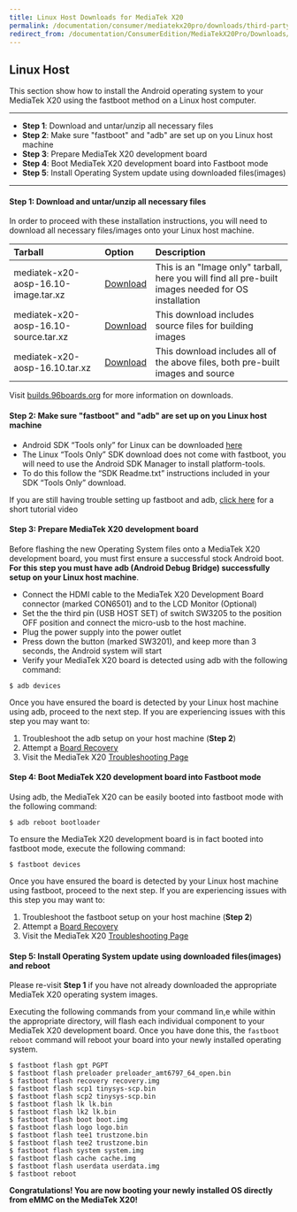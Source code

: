 ```yaml
---
title: Linux Host Downloads for MediaTek X20
permalink: /documentation/consumer/mediatekx20pro/downloads/third-party/aosp/linux-fastboot/
redirect_from: /documentation/ConsumerEdition/MediaTekX20Pro/Downloads/ThirdParty/AOSP/LinuxFastboot/
---
```

## Linux Host

This section show how to install the Android operating system to your MediaTek X20 using the fastboot method on a Linux host computer.

***

- **Step 1**: Download and untar/unzip all necessary files
- **Step 2**: Make sure "fastboot" and "adb" are set up on you Linux host machine
- **Step 3**: Prepare MediaTek X20 development board
- **Step 4**: Boot MediaTek X20 development board into Fastboot mode
- **Step 5**: Install Operating System update using downloaded files(images)

***

#### **Step 1**: Download and untar/unzip all necessary files

In order to proceed with these installation instructions, you will need to download all necessary files/images onto your Linux host machine.

|   Tarball                             |   Option               |  Description                                                        |
|:--------------------------------------|:-----------------------|:--------------------------------------------------------------------|
| mediatek-x20-aosp-16.10-image.tar.xz  | [Download](http://releases.linaro.org/96boards/helio-x20/mediatek/aosp/latest/mediatek-x20-aosp-*-image.tar.xz) | This is an "Image only" tarball, here you will find all pre-built images needed for OS installation |
| mediatek-x20-aosp-16.10-source.tar.xz | [Download](http://releases.linaro.org/96boards/helio-x20/mediatek/aosp/latest/mediatek-x20-aosp-*-source.tar.xz) | This download includes source files for building images |
| mediatek-x20-aosp-16.10.tar.xz | [Download](http://releases.linaro.org/96boards/helio-x20/mediatek/aosp/latest/mediatek-x20-aosp-16.10.tar.xz) | This download includes all of the above files, both pre-built images and source |

Visit [builds.96boards.org](http://releases.linaro.org/96boards/helio-x20/mediatek/aosp/latest/) for more information on downloads.

#### **Step 2**: Make sure "fastboot" and "adb" are set up on you Linux host machine

- Android SDK “Tools only” for Linux can be downloaded <a href="http://developer.android.com/sdk" target="_blank">here</a>
- The Linux “Tools Only” SDK download does not come with fastboot, you will need to use the Android SDK Manager to install platform-tools.
- To do this follow the “SDK Readme.txt” instructions included in your SDK “Tools Only” download.

If you are still having trouble setting up fastboot and adb, <a href="https://youtu.be/W_zlydVBftA" target="_blank">click here</a> for a short tutorial video

#### **Step 3**: Prepare MediaTek X20 development board

Before flashing the new Operating System files onto a MediaTek X20 development board, you must first ensure a successful stock Android boot. **For this step you must have adb (Android Debug Bridge) successfully setup on your Linux host machine**.

- Connect the HDMI cable to the MediaTek X20 Development Board connector (marked CON6501) and to the LCD Monitor (Optional)
- Set the the third pin (USB HOST SET) of switch SW3205 to the position OFF position and connect the micro-usb to the host machine.
- Plug the power supply into the power outlet
- Press down the button (marked SW3201), and keep more than 3 seconds, the Android system will start
- Verify your MediaTek X20 board is detected using adb with the following command:

```shell
$ adb devices
```

Once you have ensured the board is detected by your Linux host machine using adb, proceed to the next step. If you are experiencing issues with this step you may want to:

1. Troubleshoot the adb setup on your host machine (**Step 2**)
2. Attempt a [Board Recovery](../../../installation/board-recovery/)
3. Visit the MediaTek X20 [Troubleshooting Page](../../../troubleshooting/)

#### **Step 4**: Boot MediaTek X20 development board into Fastboot mode

Using adb, the MediaTek X20 can be easily booted into fastboot mode with the following command:

```shell
$ adb reboot bootloader
```

To ensure the MediaTek X20 development board is in fact booted into fastboot mode, execute the following command:

```shell
$ fastboot devices
```

Once you have ensured the board is detected by your Linux host machine using fastboot, proceed to the next step. If you are experiencing issues with this step you may want to:

1. Troubleshoot the fastboot setup on your host machine (**Step 2**)
2. Attempt a [Board Recovery](../../../installation/board-recovery/)
3. Visit the MediaTek X20 [Troubleshooting Page](../../../troubleshooting/)

#### **Step 5**: Install Operating System update using downloaded files(images) and reboot

Please re-visit **Step 1** if you have not already downloaded the appropriate MediaTek X20 operating system images.

Executing the following commands from your command lin,e while within the appropriate directory, will flash each individual component to your MediaTek X20 development board. Once you have done this, the `fastboot reboot` command will reboot your board into your newly installed operating system.

```shell
$ fastboot flash gpt PGPT
$ fastboot flash preloader preloader_amt6797_64_open.bin
$ fastboot flash recovery recovery.img
$ fastboot flash scp1 tinysys-scp.bin
$ fastboot flash scp2 tinysys-scp.bin
$ fastboot flash lk lk.bin
$ fastboot flash lk2 lk.bin
$ fastboot flash boot boot.img
$ fastboot flash logo logo.bin
$ fastboot flash tee1 trustzone.bin
$ fastboot flash tee2 trustzone.bin
$ fastboot flash system system.img
$ fastboot flash cache cache.img
$ fastboot flash userdata userdata.img
$ fastboot reboot
```

**Congratulations! You are now booting your newly installed OS directly
from eMMC on the MediaTek X20!**
